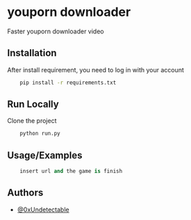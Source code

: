 
# youporn downloader

Faster youporn downloader video



## Installation

After install requirement, you need to log in with your account

```bash
    pip install -r requirements.txt
```
    
## Run Locally

Clone the project
```bash
    python run.py
```


## Usage/Examples

```python
    insert url and the game is finish
```


## Authors

- [@0xUndetectable](https://www.github.com/0xUndetectable)

